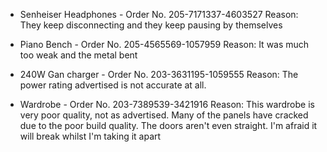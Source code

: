 - Senheiser Headphones - Order No. 205-7171337-4603527
  Reason: They keep disconnecting and they keep pausing by themselves



- Piano Bench - Order No. 205-4565569-1057959
  Reason: It was much too weak and the metal bent



- 240W Gan charger - Order No. 203-3631195-1059555
  Reason: The power rating advertised is not accurate at all.



- Wardrobe - Order No. 203-7389539-3421916
  Reason: This wardrobe is very poor quality, not as advertised. Many of the panels have cracked due to the poor build quality. The doors aren't even straight. I'm afraid it will break whilst I'm taking it apart